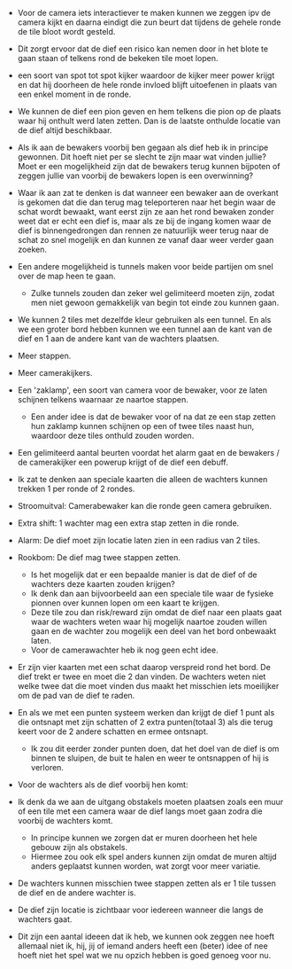 - Voor de camera iets interactiever te maken kunnen we zeggen ipv de camera kijkt en daarna eindigt die zun beurt dat tijdens de gehele ronde de tile bloot wordt gesteld.
- Dit zorgt ervoor dat de dief een risico kan nemen door in het blote te gaan staan of telkens rond de bekeken tile moet lopen.
- een soort van spot tot spot kijker waardoor de kijker meer power krijgt en dat hij doorheen de hele ronde invloed blijft uitoefenen in plaats van een enkel moment in de ronde.
- We kunnen de dief een pion geven en hem telkens die pion op de plaats waar hij onthult werd laten zetten. Dan is de laatste onthulde locatie van de dief altijd beschikbaar.

- Als ik aan de bewakers voorbij ben gegaan als dief heb ik in principe gewonnen. Dit hoeft niet per se slecht te zijn maar wat vinden jullie? Moet er een mogelijkheid zijn dat de bewakers terug kunnen bijpoten of zeggen jullie van voorbij de bewakers lopen is een overwinning?

- Waar ik aan zat te denken is dat wanneer een bewaker aan de overkant is gekomen dat die dan terug mag teleporteren naar het begin waar de schat wordt bewaakt, want eerst zijn ze aan het rond bewaken zonder weet dat er echt een dief is, maar als ze bij de ingang komen waar de dief is binnengedrongen dan rennen ze natuurlijk weer terug naar de schat zo snel mogelijk en dan kunnen ze vanaf daar weer verder gaan zoeken.

- Een andere mogelijkheid is tunnels maken voor beide partijen om snel over de map heen te gaan.
  - Zulke tunnels zouden dan zeker wel gelimiteerd moeten zijn, zodat men niet gewoon gemakkelijk van begin tot einde zou kunnen gaan.
- We kunnen 2 tiles met dezelfde kleur gebruiken als een tunnel. En als we een groter bord hebben kunnen we een tunnel aan de kant van de dief en 1 aan de andere kant van de wachters plaatsen.
- Meer stappen.
- Meer camerakijkers.
- Een 'zaklamp', een soort van camera voor de bewaker, voor ze laten schijnen telkens waarnaar ze naartoe stappen.
  - Een ander idee is dat de bewaker voor of na dat ze een stap zetten hun zaklamp kunnen schijnen op een of twee tiles naast hun, waardoor deze tiles onthuld zouden worden.
- Een gelimiteerd aantal beurten voordat het alarm gaat en de bewakers / de camerakijker een powerup krijgt of de dief een debuff.

- Ik zat te denken aan speciale kaarten die alleen de wachters kunnen trekken 1 per ronde of 2 rondes.
- Stroomuitval: Camerabewaker kan die ronde geen camera gebruiken.
- Extra shift: 1 wachter mag een extra stap zetten in die ronde.
- Alarm: De dief moet zijn locatie laten zien in een radius van 2 tiles.
- Rookbom: De dief mag twee stappen zetten.
  - Is het mogelijk dat er een bepaalde manier is dat de dief of de wachters deze kaarten zouden krijgen?
  - Ik denk dan aan bijvoorbeeld aan een speciale tile waar de fysieke pionnen over kunnen lopen om een kaart te krijgen.
  - Deze tile zou dan risk/reward zijn omdat de dief naar een plaats gaat waar de wachters weten waar hij mogelijk naartoe zouden willen gaan en de wachter zou mogelijk een deel van het bord onbewaakt laten.
  - Voor de camerawachter heb ik nog geen echt idee.

- Er zijn vier kaarten met een schat daarop verspreid rond het bord. De dief trekt er twee en moet die 2 dan vinden. De wachters weten niet welke twee dat die moet vinden dus maakt het misschien iets moeilijker om de pad van de dief te raden.
- En als we met een punten systeem werken dan krijgt de dief 1 punt als die ontsnapt met zijn schatten of 2 extra punten(totaal 3) als die terug keert voor de 2 andere schatten en ermee ontsnapt.
  - Ik zou dit eerder zonder punten doen, dat het doel van de dief is om binnen te sluipen, de buit te halen en weer te ontsnappen of hij is verloren.

- Voor de wachters als de dief voorbij hen komt:
- Ik denk da we aan de uitgang obstakels moeten plaatsen zoals een muur of een tile met een camera waar de dief langs moet gaan zodra die voorbij de wachters komt.
  - In principe kunnen we zorgen dat er muren doorheen het hele gebouw zijn als obstakels.
  - Hiermee zou ook elk spel anders kunnen zijn omdat de muren altijd anders geplaatst kunnen worden, wat zorgt voor meer variatie.
- De wachters kunnen misschien twee stappen zetten als er 1 tile tussen de dief en de andere wachter is.
- De dief zijn locatie is zichtbaar voor iedereen wanneer die langs de wachters gaat.

-   Dit zijn een aantal ideeen dat ik heb, we kunnen ook zeggen nee hoeft allemaal niet ik, hij, jij of iemand anders heeft een (beter) idee of nee hoeft niet het spel wat we nu opzich hebben is goed genoeg voor nu.
